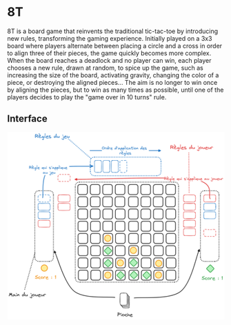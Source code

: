 # 8T

8T is a board game that reinvents the traditional tic-tac-toe by introducing new rules, transforming the gaming experience. Initially played on a 3x3 board where players alternate between placing a circle and a cross in order to align three of their pieces, the game quickly becomes more complex. When the board reaches a deadlock and no player can win, each player chooses a new rule, drawn at random, to spice up the game, such as increasing the size of the board, activating gravity, changing the color of a piece, or destroying the aligned pieces... The aim is no longer to win once by aligning the pieces, but to win as many times as possible, until one of the players decides to play the "game over in 10 turns" rule.

## Interface

![interface](data/images/interface.png)